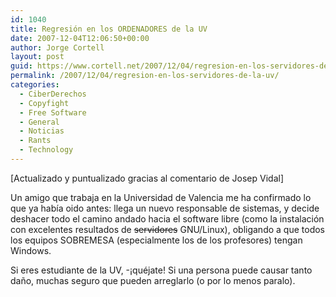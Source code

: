 ```yaml
---
id: 1040
title: Regresión en los ORDENADORES de la UV
date: 2007-12-04T12:06:50+00:00
author: Jorge Cortell
layout: post
guid: https://www.cortell.net/2007/12/04/regresion-en-los-servidores-de-la-uv/
permalink: /2007/12/04/regresion-en-los-servidores-de-la-uv/
categories:
  - CiberDerechos
  - Copyfight
  - Free Software
  - General
  - Noticias
  - Rants
  - Technology
---
```

[Actualizado y puntualizado gracias al comentario de Josep Vidal]

Un amigo que trabaja en la Universidad de Valencia me ha confirmado lo que ya habí­a oido antes: llega un nuevo responsable de sistemas, y decide deshacer todo el camino andado hacia el software libre (como la instalación con excelentes resultados de <strike>servidores</strike> GNU/Linux), obligando a que todos los equipos SOBREMESA (especialmente los de los profesores) tengan Windows.

Si eres estudiante de la UV, -¡quéjate! Si una persona puede causar tanto daño, muchas seguro que pueden arreglarlo (o por lo menos paralo).